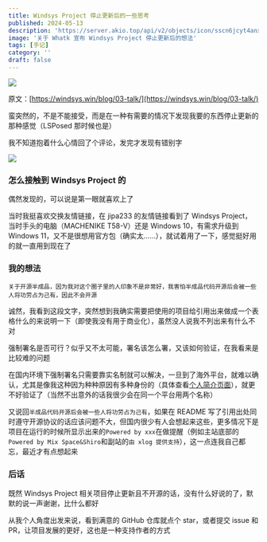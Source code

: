 ```yaml
---
title: Windsys Project 停止更新后的一些思考
published: 2024-05-13
description: 'https://server.akio.top/api/v2/objects/icon/sscn6jcyt4anx9r4gj.jpeg'
image: '关于 Whatk 宣布 Windsys Project 停止更新后的想法'
tags: [手记]
category: ''
draft: false 
---
```

![](https://server.akio.top/api/v2/objects/icon/sscn6jcyt4anx9r4gj.jpeg)

原文：[https://windsys.win/blog/03-talk/](https://windsys.win/blog/03-talk/)

蛮突然的，不是不能接受，而是在一种有需要的情况下发现我要的东西停止更新的那种感觉（LSPosed 那时候也是）

我不知道抱着什么心情回了个评论，发完才发现有错别字

![](https://server.akio.top/api/v2/objects/icon/w02skn63fxdgk5ugrp.png)

### 怎么接触到 Windsys Project 的

偶然发现的，可以说是第一眼就喜欢上了

当时我挺喜欢交换友情链接，在 jipa233 的友情链接看到了 Windsys Project，当时手头的电脑（MACHENIKE T58-V）还是 Windows 10，有需求升级到 Windows 11，又不是很想用官方包（确实太……），就试着用了一下，感觉挺好用的就一直用到现在了

### 我的想法

```
关于开源半成品，因为我对这个圈子里的人印象不是非常好，我害怕半成品代码开源后会被一些人将功劳占为己有，因此不会开源
```

诚然，我看到这段文字，突然想到我确实需要把使用的项目给引用出来做成一个表格什么的来说明一下（即使我没有用于商业化），虽然没人说我不列出来有什么不对

强制署名是否可行？似乎又不太可能，署名该怎么署，又该如何验证，在我看来是比较难的问题

在国内环境下强制署名只需要靠实名制就可以解决，一旦到了海外平台，就难以确认，尤其是像我这种因为种种原因有多种身份的（具体查看[个人简介页面](https://www.akio.top/about#:r34:%E5%90%8D%E5%AD%97%E7%94%B1%E6%9D%A5)），就更不好验证了（当然不出意外的话我很少会在同一个平台用两个名称）

又说回`半成品代码开源后会被一些人将功劳占为己有`，如果在 README 写了引用出处同时遵守开源协议的话应该问题不大，但国内很少有人会想起来这些，更多情况下是项目在运行的时候所显示出来的`Powered by xxx`在做提醒（例如主站底部的`Powered by Mix Space&Shiro`和副站的`由 xlog 提供支持`），这一点连我自己都忘，最近才有点想起来

### 后话
既然 Windsys Project 相关项目停止更新且不开源的话，没有什么好说的了，默默的说一声谢谢，比什么都好

从我个人角度出发来说，看到满意的 GitHub 仓库就点个 star，或者提交 issue 和 PR，让项目发展的更好，这也是一种支持作者的方式